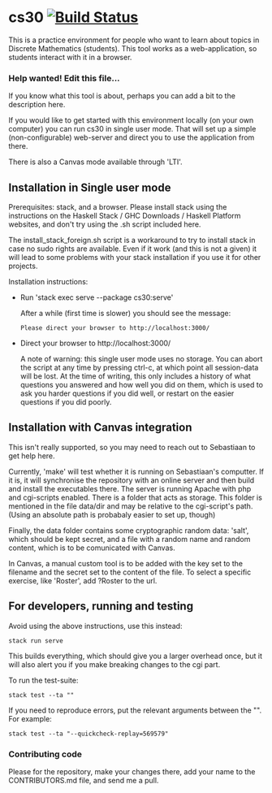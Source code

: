 # cs30 [![Build Status](https://travis-ci.com/sjcjoosten/cs30.svg?branch=main)](https://travis-ci.com/sjcjoosten/cs30)

This is a practice environment for people who want to learn about
topics in Discrete Mathematics (students). This tool works as a
web-application, so students interact with it in a browser.

### Help wanted! Edit this file...
If you know what this tool is about, perhaps you can add a bit
to the description here.

If you would like to get started with this environment locally
(on your own computer) you can run cs30 in single user mode.
That will set up a simple (non-configurable) web-server and
direct you to use the application from there.

There is also a Canvas mode available through 'LTI'.

## Installation in Single user mode

Prerequisites: stack, and a browser. Please install stack using the
instructions on the Haskell Stack / GHC Downloads / Haskell Platform
websites, and don't try using the .sh script included here.

The install_stack_foreign.sh script is a workaround to try to install
stack in case no sudo rights are available. Even if it work (and this
is not a given) it will lead to some problems with your stack
installation if you use it for other projects.

Installation instructions:

* Run 'stack exec serve --package cs30:serve'

  After a while (first time is slower) you should see the message:

  ```console
  Please direct your browser to http://localhost:3000/
  ```

* Direct your browser to http://localhost:3000/
  
  A note of warning: this single user mode uses no storage. You can
  abort the script at any time by pressing ctrl-c, at which point
  all session-data will be lost. At the time of writing, this only
  includes a history of what questions you answered and how well
  you did on them, which is used to ask you harder questions if you
  did well, or restart on the easier questions if you did poorly.

## Installation with Canvas integration

This isn't really supported, so you may need to reach out to
Sebastiaan to get help here.

Currently, 'make' will test whether it is running on Sebastiaan's
computter. If it is, it will synchronise the repository with an
online server and then build and install the executables there.
The server is running Apache with php and cgi-scripts enabled.
There is a folder that acts as storage. This folder is mentioned in
the file data/dir and may be relative to the cgi-script's path.
(Using an absolute path is probabaly easier to set up, though)

Finally, the data folder contains some cryptographic random data:
'salt', which should be kept secret, and a file with a random
name and random content, which is to be comunicated with Canvas.

In Canvas, a manual custom tool is to be added with the key set
to the filename and the secret set to the content of the file.
To select a specific exercise, like 'Roster', add ?Roster to the url.

## For developers, running and testing

Avoid using the above instructions, use this instead:
  
  ```console
  stack run serve
  ```

This builds everything, which should give you a larger overhead once,
but it will also alert you if you make breaking changes to the cgi part.

To run the test-suite:
  
```console
stack test --ta ""
```

If you need to reproduce errors, put the relevant arguments between the "".
For example:

```console
stack test --ta "--quickcheck-replay=569579"
```

### Contributing code

Please for the repository, make your changes there,
add your name to the CONTRIBUTORS.md file, and send me a pull.

